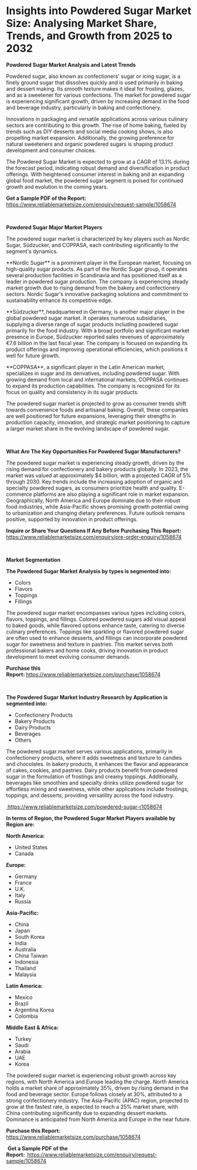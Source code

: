 <p><h1>Insights into Powdered Sugar Market Size: Analysing Market Share, Trends, and Growth from 2025 to 2032</h1></p><p><strong>Powdered Sugar Market Analysis and Latest Trends</strong></p>
<p><p>Powdered sugar, also known as confectioners' sugar or icing sugar, is a finely ground sugar that dissolves quickly and is used primarily in baking and dessert making. Its smooth texture makes it ideal for frosting, glazes, and as a sweetener for various confections. The market for powdered sugar is experiencing significant growth, driven by increasing demand in the food and beverage industry, particularly in baking and confectionery. </p><p>Innovations in packaging and versatile applications across various culinary sectors are contributing to this growth. The rise of home baking, fueled by trends such as DIY desserts and social media cooking shows, is also propelling market expansion. Additionally, the growing preference for natural sweeteners and organic powdered sugars is shaping product development and consumer choices. </p><p>The Powdered Sugar Market is expected to grow at a CAGR of 13.1% during the forecast period, indicating robust demand and diversification in product offerings. With heightened consumer interest in baking and an expanding global food market, the powdered sugar segment is poised for continued growth and evolution in the coming years.</p></p>
<p><strong>Get a Sample PDF of the Report:&nbsp;</strong> <a href="https://www.reliablemarketsize.com/enquiry/request-sample/1058674?utm_campaign=3021&utm_medium=2&utm_source=Github&utm_content=ia&utm_term=18042025&utm_id=powdered-sugar">https://www.reliablemarketsize.com/enquiry/request-sample/1058674</a></p>
<p>&nbsp;</p>
<p><strong>Powdered Sugar Major Market Players</strong></p>
<p><p>The powdered sugar market is characterized by key players such as Nordic Sugar, Südzucker, and COPPASA, each contributing significantly to the segment's dynamics.</p><p>**Nordic Sugar** is a prominent player in the European market, focusing on high-quality sugar products. As part of the Nordic Sugar group, it operates several production facilities in Scandinavia and has positioned itself as a leader in powdered sugar production. The company is experiencing steady market growth due to rising demand from the bakery and confectionery sectors. Nordic Sugar's innovative packaging solutions and commitment to sustainability enhance its competitive edge.</p><p>**Südzucker**, headquartered in Germany, is another major player in the global powdered sugar market. It operates numerous subsidiaries, supplying a diverse range of sugar products including powdered sugar primarily for the food industry. With a broad portfolio and significant market presence in Europe, Südzucker reported sales revenues of approximately €7.6 billion in the last fiscal year. The company is focused on expanding its product offerings and improving operational efficiencies, which positions it well for future growth.</p><p>**COPPASA**, a significant player in the Latin American market, specializes in sugar and its derivatives, including powdered sugar. With growing demand from local and international markets, COPPASA continues to expand its production capabilities. The company is recognized for its focus on quality and consistency in its sugar products.</p><p>The powdered sugar market is projected to grow as consumer trends shift towards convenience foods and artisanal baking. Overall, these companies are well positioned for future expansions, leveraging their strengths in production capacity, innovation, and strategic market positioning to capture a larger market share in the evolving landscape of powdered sugar.</p></p>
<p>&nbsp;</p>
<p><strong>What Are The Key Opportunities For Powdered Sugar Manufacturers?</strong></p>
<p><p>The powdered sugar market is experiencing steady growth, driven by the rising demand for confectionery and bakery products globally. In 2023, the market was valued at approximately $4 billion, with a projected CAGR of 5% through 2030. Key trends include the increasing adoption of organic and specialty powdered sugars, as consumers prioritize health and quality. E-commerce platforms are also playing a significant role in market expansion. Geographically, North America and Europe dominate due to their robust food industries, while Asia-Pacific shows promising growth potential owing to urbanization and changing dietary preferences. Future outlook remains positive, supported by innovation in product offerings.</p></p>
<p><strong>Inquire or Share Your Questions If Any Before Purchasing This Report:</strong> <a href="https://www.reliablemarketsize.com/enquiry/pre-order-enquiry/1058674?utm_campaign=3021&utm_medium=2&utm_source=Github&utm_content=ia&utm_term=18042025&utm_id=powdered-sugar">https://www.reliablemarketsize.com/enquiry/pre-order-enquiry/1058674</a></p>
<p>&nbsp;</p>
<p><strong>Market Segmentation</strong></p>
<p><strong>The Powdered Sugar Market Analysis by types is segmented into:</strong></p>
<p><ul><li>Colors</li><li>Flavors</li><li>Toppings</li><li>Fillings</li></ul></p>
<p><p>The powdered sugar market encompasses various types including colors, flavors, toppings, and fillings. Colored powdered sugars add visual appeal to baked goods, while flavored options enhance taste, catering to diverse culinary preferences. Toppings like sparkling or flavored powdered sugar are often used to enhance desserts, and fillings can incorporate powdered sugar for sweetness and texture in pastries. This market serves both professional bakers and home cooks, driving innovation in product development to meet evolving consumer demands.</p></p>
<p><strong>Purchase this Report:&nbsp;</strong><a href="https://www.reliablemarketsize.com/purchase/1058674?utm_campaign=3021&utm_medium=2&utm_source=Github&utm_content=ia&utm_term=18042025&utm_id=powdered-sugar">https://www.reliablemarketsize.com/purchase/1058674</a></p>
<p>&nbsp;</p>
<p><strong>The Powdered Sugar Market Industry Research by Application is segmented into:</strong></p>
<p><ul><li>Confectionery Products</li><li>Bakery Products</li><li>Dairy Products</li><li>Beverages</li><li>Others</li></ul></p>
<p><p>The powdered sugar market serves various applications, primarily in confectionery products, where it adds sweetness and texture to candies and chocolates. In bakery products, it enhances the flavor and appearance of cakes, cookies, and pastries. Dairy products benefit from powdered sugar in the formulation of frostings and creamy toppings. Additionally, beverages like smoothies and specialty drinks utilize powdered sugar for effortless mixing and sweetness, while other applications include frostings, toppings, and desserts, providing versatility across the food industry.</p></p>
<p><a href="https://www.reliablemarketsize.com/powdered-sugar-r1058674?utm_campaign=3021&utm_medium=2&utm_source=Github&utm_content=ia&utm_term=18042025&utm_id=powdered-sugar">&nbsp;https://www.reliablemarketsize.com/powdered-sugar-r1058674</a></p>
<p><strong>In terms of Region, the Powdered Sugar Market Players available by Region are:</strong></p>
<p>
    <p> <strong> North America: </strong>
        <ul>
            <li>United States</li>
            <li>Canada</li>
        </ul>
        </p> 
    <p> <strong> Europe: </strong>
        <ul>
            <li>Germany</li>
            <li>France</li>
            <li>U.K.</li>
            <li>Italy</li>
            <li>Russia</li>
        </ul>
        </p> 
    <p> <strong> Asia-Pacific: </strong>
        <ul>
            <li>China</li>
            <li>Japan</li>
            <li>South Korea</li>
            <li>India</li>
            <li>Australia</li>
            <li>China Taiwan</li>
            <li>Indonesia</li>
            <li>Thailand</li>
            <li>Malaysia</li>
        </ul>
        </p> 
    <p> <strong> Latin America: </strong>
        <ul>
            <li>Mexico</li>
            <li>Brazil</li>
            <li>Argentina Korea</li>
            <li>Colombia</li>
        </ul>
        </p> 
    <p> <strong> Middle East & Africa: </strong>
        <ul>
            <li>Turkey</li>
            <li>Saudi</li>
            <li>Arabia</li>
            <li>UAE</li>
            <li>Korea</li>
        </ul>
    </p>
    </p>
<p><p>The powdered sugar market is experiencing robust growth across key regions, with North America and Europe leading the charge. North America holds a market share of approximately 35%, driven by rising demand in the food and beverage sector. Europe follows closely at 30%, attributed to a strong confectionery industry. The Asia-Pacific (APAC) region, projected to grow at the fastest rate, is expected to reach a 25% market share, with China contributing significantly due to expanding dessert markets. Dominance is anticipated from North America and Europe in the near future.</p></p>
<p><strong>Purchase this Report: </strong><a href="https://www.reliablemarketsize.com/purchase/1058674?utm_campaign=3021&utm_medium=2&utm_source=Github&utm_content=ia&utm_term=18042025&utm_id=powdered-sugar">https://www.reliablemarketsize.com/purchase/1058674</a></p>
<p>&nbsp;<strong>Get a Sample PDF of the Report:&nbsp;&nbsp;</strong><a href="https://www.reliablemarketsize.com/enquiry/request-sample/1058674?utm_campaign=3021&utm_medium=2&utm_source=Github&utm_content=ia&utm_term=18042025&utm_id=powdered-sugar">https://www.reliablemarketsize.com/enquiry/request-sample/1058674</a></p>
<p><strong></strong></p>
<p><p></p><p></p><p></p></p>